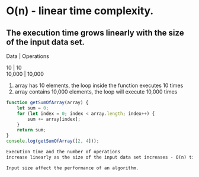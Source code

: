 # O(n) - linear time complexity.
## The execution time grows linearly with the size of the input data set.

Data    | Operations

10      | 10      
10,000  | 10,000

1) array has 10 elements, the loop inside the function executes 10 times
2) array contains 10,000 elements, the loop will execute 10,000 times

```js
function getSumOfArray(array) {
    let sum = 0;
    for (let index = 0; index < array.length; index++) {
        sum += array[index];
    }
    return sum;
}
console.log(getSumOfArray([2, 4])); 
```


```md
Execution time and the number of operations 
increase linearly as the size of the input data set increases - O(n) time complexity. 

Input size affect the performance of an algorithm.
```


